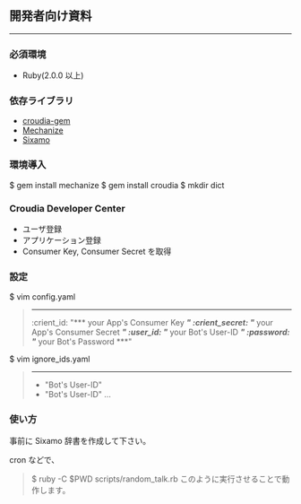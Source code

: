 ## 開発者向け資料

---

### 必須環境
- Ruby(2.0.0 以上)

### 依存ライブラリ
- [croudia-gem](https://github.com/wktk/croudia-gem)
- [Mechanize](http://mechanize.rubyforge.org/)
- [Sixamo](http://yowaken.dip.jp/sixamo/)

### 環境導入

$ gem install mechanize
$ gem install croudia
$ mkdir dict

### Croudia Developer Center
- ユーザ登録
- アプリケーション登録
- Consumer Key, Consumer Secret を取得

### 設定

$ vim config.yaml

> ---
> :crient_id: "*** your App's Consumer Key ***"
> :crient_secret: "*** your App's Consumer Secret ***"
> :user_id: "*** your Bot's User-ID ***"
> :password: "*** your Bot's Password ***"
> 

$ vim ignore_ids.yaml

> ---
> - "Bot's User-ID"
> - "Bot's User-ID"
> ...
> 

### 使い方

事前に Sixamo 辞書を作成して下さい。

cron などで、
> $ ruby -C $PWD scripts/random_talk.rb
このように実行させることで動作します。


